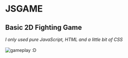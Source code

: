 # JSGAME

## Basic 2D Fighting Game

_I only used pure JavaScript, HTML and a little bit of CSS_
<br />
<br />
![gameplay :D](https://github.com/cserma/jsgame/blob/main/gif/jsgame.gif?raw=true)
